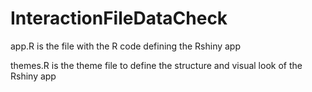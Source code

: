 # InteractionFileDataCheck
app.R is the file with the R code defining the Rshiny app

themes.R is the theme file to define the structure and visual look of the Rshiny app
